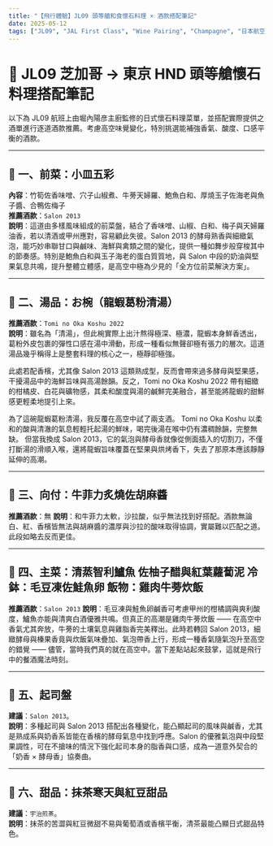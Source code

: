 ```yaml
---
title: "【飛行體驗】JL09 頭等艙和食懷石料理 × 酒款搭配筆記"
date: 2025-05-12
tags: ["JL09", "JAL First Class", "Wine Pairing", "Champagne", "日本航空"]
---
```


# 🛫 JL09 芝加哥 → 東京 HND 頭等艙懷石料理搭配筆記

以下為 JL09 航班上由堀內陽彦主廚監修的日式懷石料理菜單，並搭配實際提供之酒單進行逐道酒款推薦。考慮高空味覺變化，特別挑選能補強香氣、酸度、口感平衡的酒款。

---

## 🥢 一、前菜：小皿五彩

**內容**：竹筍佐香味噌、穴子山椒煮、牛蒡天婦羅、鮑魚白和、厚燒玉子佐海老與魚子醬、合鴨佐梅子  
**推薦酒款**：`Salon 2013`  
**說明**：這道由多樣風味組成的前菜盤，結合了香味噌、山椒、白和、梅子與天婦羅油香，若以清酒或甲州應對，容易顧此失彼。Salon 2013 的酵母熟香與細緻氣泡，能巧妙串聯甘口與鹹味、海鮮與禽類之間的變化，提供一種如舞步般穿梭其中的節奏感。特別是鮑魚白和與玉子海老的蛋白質質地，與 Salon 中段的奶油與堅果氣息共鳴，提升整體立體感，是高空中極為少見的「全方位前菜解決方案」。

---

## 🍲 二、湯品：お椀（龍蝦葛粉清湯）

**推薦酒款**：`Tomi no Oka Koshu 2022`  
**說明**：雖名為「清湯」，但此椀實際上出汁熬得極深、極濃，龍蝦本身鮮香透出，葛粉外皮包裹的彈性口感在湯中滑動，形成一種看似無聲卻極有張力的層次。這道湯品幾乎稱得上是整套料理的核心之一，極靜卻極強。

此處若配香檳，尤其像 Salon 2013 這類熟成型，反而會帶來過多酵母與堅果感，干擾湯品中的海鮮旨味與高湯餘韻。反之，Tomi no Oka Koshu 2022 帶有細緻的柑橘皮、白花與礦物感，其柔和酸度與湯的鹹鮮完美融合，甚至能將龍蝦的甜鮮感更輕柔地提引上來。

為了這碗龍蝦葛粉清湯，我反覆在高空中試了兩支酒。
Tomi no Oka Koshu 以柔和的酸與清澈的氣息輕輕托起湯的鮮味，喝完後湯在喉中仍有濃稠餘韻，完整無缺。
但當我換成 Salon 2013，它的氣泡與酵母香就像從側面插入的切割刀，不僅打斷湯的滑順入喉，還將龍蝦旨味覆蓋在堅果與烘烤香下，失去了那原本應該靜靜延伸的高潮。

---

## 🥩 三、向付：牛菲力炙燒佐胡麻醬

**推薦酒款**：無
**說明**：和牛菲力太軟，沙拉酸，似乎無法找到好搭配。酒款無論白、紅、香檳皆無法與胡麻醬的濃厚與沙拉的酸味取得協調，實屬難以匹配之道。此段如略去反而更佳。

---

## 🧊 四、主菜：清蒸智利鱸魚 佐柚子醋與紅葉蘿蔔泥 冷鉢：毛豆凍佐鮭魚卵 飯物：雞肉牛蒡炊飯

**推薦酒款**：`Salon 2013`
**說明**：毛豆凍與鮭魚卵鹹香可考慮甲州的柑橘調與爽利酸度，鱸魚亦能與清爽白酒優雅共鳴。但真正的高潮是雞肉牛蒡炊飯 —— 在高空中香氣尤其奔放，牛蒡的土壤氣息與雞脂香完美釋出。此時若轉回 Salon 2013，細緻酵母與榛果香竟與炊飯氣味疊加、氣泡帶香上行，形成一種香氣隨氣泡升至高空的錯覺 —— 儘管，當時我們真的就在高空中。當下差點站起來鼓掌，這就是飛行中的餐酒魔法時刻。

---

## 🍜 五、起司盤

**建議**：`Salon 2013`。  
**說明**：多種起司與 Salon 2013 搭配出各種變化，能凸顯起司的風味與鹹香，尤其是熟成系與奶香系皆能在香檳的酵母氣息中找到呼應。Salon 的優雅氣泡與中段堅果調性，可在不搶味的情況下強化起司本身的脂香與口感，成為一道意外契合的「奶香 × 酵母香」協奏曲。

---

## 🍡 六、甜品：抹茶寒天與紅豆甜品

**建議**：`宇治煎茶`。  
**說明**：抹茶的苦澀與紅豆微甜不易與葡萄酒或香檳平衡，清茶最能凸顯日式甜品特色。
